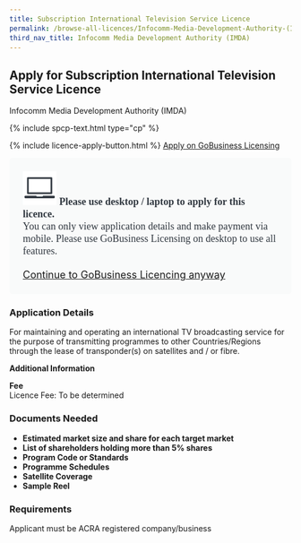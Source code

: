 ```yaml
---
title: Subscription International Television Service Licence
permalink: /browse-all-licences/Infocomm-Media-Development-Authority-(IMDA)/Subscription-International-Television-Service-Licence
third_nav_title: Infocomm Media Development Authority (IMDA)
---
```


## Apply for Subscription International Television Service Licence

Infocomm Media Development Authority (IMDA)

{% include spcp-text.html type="cp" %}

{% include licence-apply-button.html %}
<a class="btn" id = "desktopNotice" href="https://licence1.business.gov.sg/feportal/web/frontier/eAdvisor?redirection=true&selectedLicenceIds=16" target="_blank" rel="noopener">Apply on GoBusiness Licensing</a>
<div id = "mobileNotice" style="background: #F9FAFA; border-radius: 5px; width: auto; height: auto; padding: 24px 24px; font-size: 18px; color: #313840;">
<img src="/images/laptop.svg" alt="" style="height: 60px; width: 60px; margin-left: 0px;">
<span style="font-weight: bold; font-family: hknova-bold; font-size: 18px; ">Please use desktop / laptop to apply for this licence.</span><br>
<span style="font-family: hknova-regular;">You can only view application details and make payment via mobile. Please use GoBusiness Licensing on desktop to use all features.</span><br><br>
<a id="mobileNotice" href="https://licence1.business.gov.sg/feportal/web/frontier/eAdvisor?redirection=true&selectedLicenceIds=16" target="_blank" rel="noopener">Continue to GoBusiness Licencing anyway</a>
</div>

<H3>Application Details</H3>

<p>For maintaining and operating an international TV broadcasting service for the purpose of transmitting programmes to other Countries/Regions through the lease of transponder(s) on satellites and / or fibre.</p>

<strong>Additional Information</strong>

<p><strong>Fee</strong><br />Licence Fee: To be determined</p>

<H3>Documents Needed</H3>

<ul>
 <li><strong>Estimated market size and share for each target market</strong></li>
 <li><strong>List of shareholders holding more than 5% shares</strong></li>
 <li><strong>Program Code or Standards</strong></li>
 <li><strong>Programme Schedules</strong></li>
 <li><strong>Satellite Coverage</strong></li>
 <li><strong>Sample Reel</strong></li>
 </ul>

<H3>Requirements</H3>

Applicant must be ACRA registered company/business

